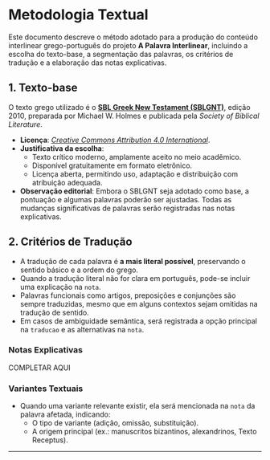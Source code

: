  # Metodologia Textual

Este documento descreve o método adotado para a produção do conteúdo interlinear grego-português do projeto **A Palavra Interlinear**, incluindo a escolha do texto-base, a segmentação das palavras, os critérios de tradução e a elaboração das notas explicativas.

## 1. Texto-base

O texto grego utilizado é o [**SBL Greek New Testament (SBLGNT)**](https://sblgnt.com ), edição 2010, preparada por Michael W. Holmes e publicada pela _Society of Biblical Literature_.  
- **Licença**: [_Creative Commons Attribution 4.0 International_](https://creativecommons.org/licenses/by/4.0/). 
- **Justificativa da escolha**:  
  - Texto crítico moderno, amplamente aceito no meio acadêmico.  
  - Disponível gratuitamente em formato eletrônico.  
  - Licença aberta, permitindo uso, adaptação e distribuição com atribuição adequada.
- **Observação editorial**: Embora o SBLGNT seja adotado como base, a pontuação e algumas palavras poderão ser ajustadas. Todas as mudanças significativas de palavras serão registradas nas notas explicativas.

## 2. Critérios de Tradução

- A tradução de cada palavra é **a mais literal possível**, preservando o sentido básico e a ordem do grego.
- Quando a tradução literal não for clara em português, pode-se incluir uma explicação na `nota`.
- Palavras funcionais como artigos, preposições e conjunções são sempre traduzidas, mesmo que em alguns contextos sejam omitidas na tradução de sentido.
- Em casos de ambiguidade semântica, será registrada a opção principal na `traducao` e as alternativas na `nota`.

### Notas Explicativas

COMPLETAR AQUI

### Variantes Textuais

- Quando uma variante relevante existir, ela será mencionada na `nota` da palavra afetada, indicando:
  - O tipo de variante (adição, omissão, substituição).
  - A origem principal (ex.: manuscritos bizantinos, alexandrinos, Texto Receptus).

---
